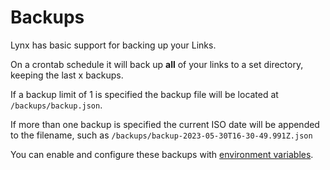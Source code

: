 # Backups

Lynx has basic support for backing up your Links.&#x20;

On a crontab schedule it will back up **all** of your links to a set directory, keeping the last x backups.

If a backup limit of 1 is specified the backup file will be located at `/backups/backup.json`.&#x20;

If more than one backup is specified the current ISO date will be appended to the filename, such as `/backups/backup-2023-05-30T16-30-49.991Z.json`

You can enable and configure these backups with [environment variables](../installation/environment-variables.md#backups).
